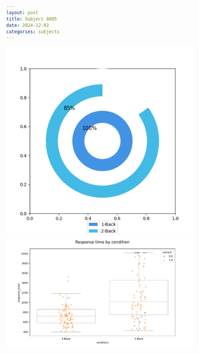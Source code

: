 ```yaml
---
layout: post
title: Subject 8005
date: 2024-12-02
categories: subjects
---
```


![](data/8005/run-17/8005_accuracy_by_condition.png)
![](data/8005/run-17/8005_response_time_by_condition.png)
